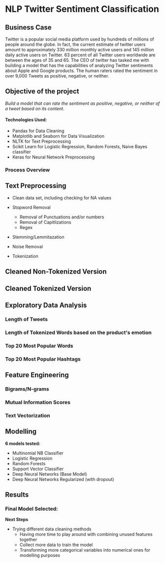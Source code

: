 # NLP Twitter Sentiment Classification

## Business Case

Twitter is a popular social media platform used by hundreds of millions of people around the globe. In fact, the current estimate of twitter users amount to approximately 330 million monthly active users and 145 million daily active users on Twitter. 63 percent of all Twitter users worldwide are between the ages of 35 and 65. The CEO of twitter has tasked me with building a model that has the capabilities of analyzing Twitter sentiments about Apple and Google products. The human raters rated the sentiment in over 9,000 Tweets as positive, negative, or neither.


## Objective of the project
*Build a model that can rate the sentiment as positive, negative, or neither of a tweet based on its content.*


#### Technologies Used:
* Pandas for Data Cleaning
* Matplotlib and Seaborn for Data Visualization
* NLTK for Text Preprocessing
* Scikit Learn for Logistic Regression, Random Forests, Naive Bayes classifier 
* Keras for Neural Network Preprocessing

### Process Overview

## Text Preprocessing

* Clean data set, including checking for NA values

* Stopword Removal
   * Removal of Punctuations and/or numbers
   * Removal of Capitlizations
   * Regex
   
* Stemming/Lemmitazation

* Noise Removal

* Tokenization

 ## Cleaned Non-Tokenized Version

 ## Cleaned Tokenized Version

 ## Exploratory Data Analysis
 
 ### Length of Tweets
 
 ### Length of Tokenized Words based on the product's emotion
 
 ### Top 20 Most Popular Words
 
 ### Top 20 Most Popular Hashtags
 
 ## Feature Engineering
 
 ### Bigrams/N-grams
 
 ### Mutual Information Scores
 
 ### Text Vectorization
 
 ## Modelling
 
 **6 models tested:**
   
   * Multinomial NB Classifier
   * Logistic Regression
   * Random Forests
   * Support Vector Classifier
   * Deep Neural Networks (Base Model)
   * Deep Neural Networks Regularized (with dropout)
   
## Results

### Final Model Selected:

**Next Steps**
  * Trying different data cleaning methods
    * Having more time to play around with combining unused features together
    * Collect more data to train the model
    * Transforming more categorical variables into numerical ones for modelling purposes
